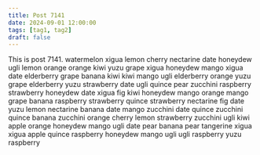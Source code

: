 ```yaml
---
title: Post 7141
date: 2024-09-01 12:00:00
tags: [tag1, tag2]
draft: false
---
```

This is post 7141.
watermelon
xigua
lemon
cherry
nectarine
date
honeydew
ugli
lemon
orange
orange
kiwi
yuzu
grape
xigua
honeydew
mango
xigua
date
elderberry
grape
banana
kiwi
kiwi
mango
ugli
elderberry
orange
yuzu
grape
elderberry
yuzu
strawberry
date
ugli
quince
pear
zucchini
raspberry
strawberry
honeydew
date
xigua
fig
kiwi
honeydew
mango
orange
mango
grape
banana
raspberry
strawberry
quince
strawberry
nectarine
fig
date
yuzu
lemon
nectarine
banana
date
mango
zucchini
date
quince
zucchini
quince
banana
zucchini
orange
cherry
lemon
strawberry
zucchini
ugli
kiwi
apple
orange
honeydew
mango
ugli
date
pear
banana
pear
tangerine
xigua
xigua
apple
quince
raspberry
honeydew
mango
ugli
ugli
raspberry
yuzu
raspberry
